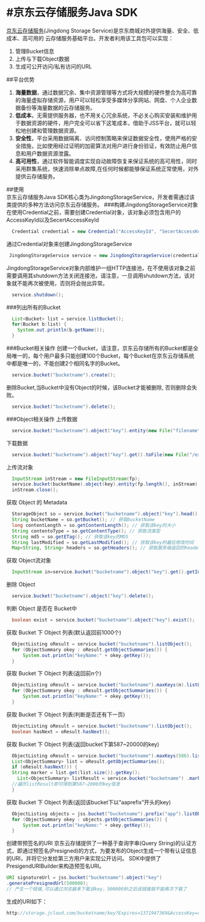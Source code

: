 #京东云存储服务Java SDK
============
  [京东云存储服务](http://www.jcloud.com/)(Jingdong Storage Service)是京东商城对外提供海量、安全、低成本、高可用的
  云存储服务基础平台。开发者利用该工具包可以实现：
  1. 管理Bucket信息
  2. 上传与下载Object数据
  3. 生成可公开访问/私有访问的URL
  
##平台优势
  1.  <b>海量数据</b>，通过数据冗余、集中资源管理等方式将大规模的硬件整合为高可靠的海量虚拟存储资源，用户可以轻松享受多媒体分享网站、网盘、个人企业数据备份等海量数据的云存储服务。
  2.  <b>低成本</b>，无需提供服务器，也不用关心冗余系统，不必关心购买安装和维护用于数据资源的硬件，用户完全可以省下这笔成本，借助于JSS平台，就可以轻松地创建和管理数据资源。
  3.  <b>安全性</b>，平台采用数据隔离、访问控制策略来保证数据安全性，使用严格的安全措施，比如使用经过证明的加密算法对用户进行身份验证，有效防止用户信息和用户数据资源泄露。
  4.  <b>高可用性</b>，通过软件智能调度实现自动故障恢复来保证系统的高可用性，同时采用群集系统，快速消除单点故障,在任何时候都能够保证系统正常使用，对外提供云存储服务。

##使用  
  京东云存储服务Java SDK核心类为JingdongStorageService，开发者需通过该类提供的多种方法访问京东云存储服务。
###构建JingdongStorageService对象
  在使用Credential之前，需要创建Credential对象，该对象必须包含用户的AccessKeyId以及SecertAccessKeyId
```java
  Credential credential = new Credential("AccessKeyId", "SecertAccessKeyId");
```
  通过Credential对象来创建JingdongStorageService
```java
 JingdongStorageService service = new JingdongStorageService(credential);
```
JingdongStorageService对象内部维护一组HTTP连接池，在不使用该对象之前需要调用其shutdown方法关闭连接池，请注意，一旦调用shutdown方法，该对象就不能再次被使用，否则将会抛出异常。
```java
  service.shutdown();
```
###列出所有的Bucket
```java
  List<Bucket> list = service.listBucket();
  for(Bucket b:list) {
  	System.out.println(b.getName());
  }
```
###Bucket相关操作
创建一个Bucket，请注意，京东云存储所有的Bucket都是全局唯一的，每个用户最多只能创建100个Bucket，每个Bucket在京东云存储系统中都是唯一的，不能创建2个相同名字的Bucket。
```java
  service.bucket("bucketname").create();
```
删除Bucket,当Bucket中没有Object的时候，该Bucket才能被删除, 否则删除会失败。
```java
  service.bucket("bucketname").delete();
```
###Object相关操作
上传数据
```java
  service.bucket("bucketname").object("key").entity(new File("filename")).put();
```

下载数据
```java
  service.bucket("bucketname").object("key").get().toFile(new File("/export/test.txt"));
```
上传流对象
```java
  InputStream inStream = new FileInputStream(fp);
  service.bucket(bucketName).object(key).entity(fp.length(), inStream);//必须指定流的长度
  inStream.close();
```
获取 Object 的 Metadata
```java
  StorageObject so = service.bucket("bucketname").object("key").head();
  String bucketName = so.getBucket(); // 获取bucketName
  long contentLength = so.getContentLength(); // 获取该key的大小
  String contentoType = so.getContentType(); // 获取流类型
  String md5 = so.getETag(); // 获取该key的MD5
  String lastModified = so.getLastModified(); // 获取该key的最后修改时间  
  Map<String, String> headers = so.getHeaders(); // 获取服务端返回的headers
```
获取 Object流对象
```java
  InputStream in=service.bucket("bucketname").object("key").get().getInputStream();//使用完成后，流需要手动关闭
```
删除 Object
```java
  service.bucket("bucketname").object("key").delete();
```
判断 Object 是否在 Bucket中
```java
  boolean exist = service.bucket("bucketname").object("key").exist();
```
获取 Bucket 下 Object 列表(默认返回前1000个)
```java
  ObjectListing oResult = service.bucket("bucketname").listObject();
  for (ObjectSummary okey : oResult.getObjectSummaries()) {
      System.out.println("keyName:" + okey.getKey());
  }
```
获取 Bucket 下 Object 列表(返回前n个)
```java
  ObjectListing oResult = service.bucket("bucketname").maxKeys(n).listObject();
  for (ObjectSummary okey : oResult.getObjectSummaries()) {
      System.out.println("keyName:" + okey.getKey());
  }
```
获取 Bucket 下 Object 列表(判断是否还有下一页)
```java
  ObjectListing oResult = service.bucket("bucketname").listObject();
  boolean hasNext = oResult.hasNext();
```
获取 Bucket 下 Object 列表(返回bucket下第587~20000的key)
```java
  ObjectListing oResult = service.bucket("bucketname").maxKeys(586).listObject();
  List<ObjectSummary> list = oResult.getObjectSummaries();
  if (oResult.hasNext()) {
  String marker = list.get(list.size()).getKey();
	List<ObjectSummary> listResult = service.bucket("bucketname") .marker(marker).maxKeys(20000 - 586).listObject().getObjectSummaries();
  //遍历listResult即可得到第587~2000的key信息
  }
```
获取 Bucket 下 Object 列表(返回该bucket下以“aaprefix”开头的key)
```java
  ObjectListing objects = jss.bucket("bucketname").prefix("app").listObject();
  for (ObjectSummary okey : objects.getObjectSummaries()) {
      System.out.println("keyName:" + okey.getKey());
  }
```
创建带预签名的URI
京东云存储提供了一种基于查询字串(Query String)的认证方式，即通过预签名(Presigned)的方式，为要发布的Object生成一个带有认证信息的URI，并将它分发给第三方用户来实现公开访问。
SDK中提供了PresigendURIBuilder来构造预签名URI。
```java
URI signatureUrl = jss.bucket("bucketname").object("key")
.generatePresignedUrl(500000);
// 产生一个链接,可以通过浏览器来下载该key，500000秒之后该链接就不能再次下载了
```
生成的URI如下：
```java
http://storage.jcloud.com/bucketname/key?Expires=1371947369&AccessKey=dfa51215af4a47c086cbf77d1479c07d&Signature=F4vmVeqveYJwqCpuR8NZO6%2FIU7s%3D
```
